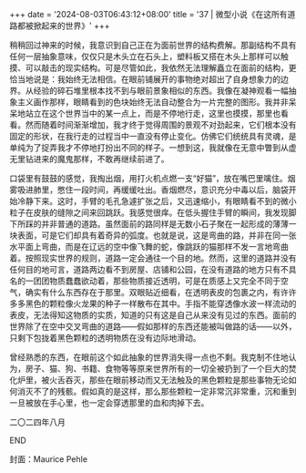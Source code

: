 +++
date = '2024-08-03T06:43:12+08:00'
title = '37 | 微型小说《在这所有道路都被掀起来的世界》'
+++

稍稍回过神来的时候，我意识到自己正在为面前世界的结构费解。那副结构不具有任何一层抽象意味，仅仅只是木头立在石头上，塑料板又搭在木头上那样可以触摸、可以敲击的现实结构。可是尽管如此，我依然无法理解矗立在面前的结构，更恰当地说是：我始终无法相信。在眼前铺展开的事物绝对超出了自身想象力的边界。从经验的碎石堆里根本找不到与眼前景象相似的东西。我像在凝神观看一幅抽象主义画作那样，眼睛看到的色块始终无法自动整合为一片完整的图形。我并非呆呆地站立在这个世界当中的某一点上，而是不停地行走，这里也摸摸，那里也看看。然而随着时间渐渐增加，我才终于觉得周围的景观不对劲起来，它们根本没有固定的形状，在我行走的过程当中一直没有停止变化。仿佛它们统统具有灵魂，是单纯为了捉弄我才不停地打扮出不同的样子。一想到这，我就像在无意中瞥到从虚无里钻进来的魔鬼那样，不敢再继续前进了。

口袋里有鼓鼓的感觉，我掏出烟，用打火机点燃一支“好猫”，放在嘴巴里噙住。烟雾吸进肺里，憋住一段时间，再缓缓吐出。香烟燃尽，意识充分中毒以后，脑袋开始冷静下来。这时，手臂的毛孔急遽扩张之后，又迅速缩小，有眼睛看不到的微小粒子在皮肤的缝隙之间来回跳跃。我感觉很痒。在低头握住手臂的瞬间，我发现脚下所踩的并非普通的道路。虽然面前的路同样是无数小石子聚在一起形成的薄薄一块表面，可是它们却具有着奇异的弧度。也就是说，这是弯曲的路，并非在同一张水平面上弯曲，而是在辽远的空中像飞舞的蛇，像跳跃的猫那样不发一言地弯曲着。按照现实世界的规则，道路一定会通往一个目的地。然而，这里的道路并没有任何目的地可言，道路两边看不到房屋、店铺和公园，在没有道路的地方只有不具名的一团团物质蠢蠢欲动着，那些物质接近透明，可是在质感上又完全不同于空气，确实有什么东西存在于那里。双眼贴近细看，在透明表皮的包裹之内，有许许多多黑色的颗粒像火龙果的种子一样散布在其中。手指不能穿透像水波一样流动的表皮，无法得知这物质的实质，知道的只有这是自己从来没有见过的东西。面前的世界除了在空中交叉弯曲的道路——假如那样的东西还能被叫做路的话——以外，只剩下包拢着黑色颗粒的透明物质在没有边际地滑动。

曾经熟悉的东西，在眼前这个如此抽象的世界消失得一点也不剩。我克制不住地认为，房子、猫、狗、书籍、食物等等原来世界所有的一切全被扔到了一个巨大的焚化炉里，被火舌吞灭，那些在眼前移动而又无法触及的黑色颗粒是那些事物无论如何消灭不了的残骸。假如真的是这样，那么那些颗粒一定非常沉非常重，沉和重到一旦被放在手心里，也一定会穿透那里的血和肉掉下去。

二〇二四年八月

END

封面：Maurice Pehle



